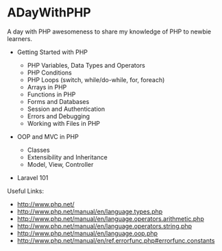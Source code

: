 ADayWithPHP
===========

A day with PHP awesomeness to share my knowledge of PHP to newbie learners.

- Getting Started with PHP
  * PHP Variables, Data Types and Operators
  * PHP Conditions
  * PHP Loops (switch, while/do-while, for, foreach)
  * Arrays in PHP
  * Functions in PHP
  * Forms and Databases
  * Session and Authentication
  * Errors and Debugging
  * Working with Files in PHP

- OOP and MVC in PHP
  * Classes
  * Extensibility and Inheritance
  * Model, View, Controller

- Laravel 101
  





Useful Links:
* http://www.php.net/
* http://www.php.net/manual/en/language.types.php
* http://www.php.net/manual/en/language.operators.arithmetic.php
* http://www.php.net/manual/en/language.operators.string.php
* http://www.php.net/manual/en/language.oop.php
* http://www.php.net/manual/en/ref.errorfunc.php#errorfunc.constants

